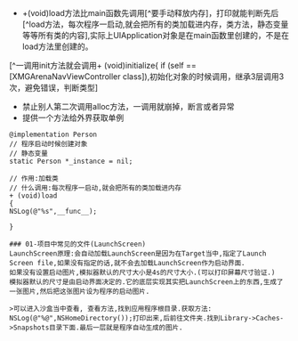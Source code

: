 * +\(void\)load方法比main函数先调用[^要手动释放内存]，打印就能判断先后[^load方法，每次程序一启动,就会把所有的类加载进内存，类方法，静态变量等等所有类的内容],实际上UIApplication对象是在main函数里创建的，不是在load方法里创建的。

[^一调用init方法就会调用+ (void)initialize{
if (self == [XMGArenaNavViewController class]),初始化对象的时候调用，继承3层调用3次，避免错误，判断类型]

* 禁止别人第二次调用alloc方法，一调用就崩掉，断言或者异常
* 提供一个方法给外界获取单例

```
@implementation Person
// 程序启动时候创建对象
// 静态变量
static Person *_instance = nil;

// 作用:加载类
// 什么调用:每次程序一启动,就会把所有的类加载进内存
+ (void)load
{
NSLog(@"%s",__func__);

}

### 01-项目中常见的文件(LaunchScreen)
LaunchScreen原理:会自动加载LaunchScreen是因为在Target当中,指定了Launch Screen file,如果没有指定的话,就不会去加载LaunchScreen作为启动界面.
如果没有设置启动图片,模拟器默认的尺寸大小是4s的尺寸大小.(可以打印屏幕尺寸验证.)
模拟器默认的尺寸是由启动界面决定的.它的底层实现其实把LaunchScreen上的东西,生成了一张图片,然后把这张图片设为程序的启动图片.

>可以进入沙盒当中查看, 查看方法,找到应用程序根目录.获取方法: NSLog(@"%@",NSHomeDirectory());打印出来,后前往文件夹.找到Library->Caches->Snapshots目录下面.最后一层就是程序自动生成的图片.
		
	
			

			
			
	

     						  
    
	
			

	

	


		

	
			
	
	
		
				   		
					   		
	
	
	
	